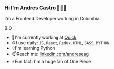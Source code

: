 ### Hi I'm Andres Castro 👋🧑‍💻

I'm a Frontend Developer working in Colombia.

BIO

- 🏢I'm currently working at [Quick](https://wwww.quick.com.co)
- ⚙I use daily: `JS`, `React`, `Redux`, `HTML`, `SASS`, `PYTHON`
- 💡I'm learning Python
- 📫Reach me: [linkedin.com/andreseag](https://www.linkedin.com/in/andreseag/)
- ⚡Fun fact: I'm a huge fan of One Piece
<!--
**Andreseag/Andreseag** is a ✨ _special_ ✨ repository because its `README.md` (this file) appears on your GitHub profile.

Here are some ideas to get you started:

- 🔭 I’m currently working on ...
- 🌱 I’m currently learning ...
- 👯 I’m looking to collaborate on ...
- 🤔 I’m looking for help with ...
- 💬 Ask me about ...
- 📫 How to reach me: ...
- 😄 Pronouns: ...
- ⚡ Fun fact: ...
-->
